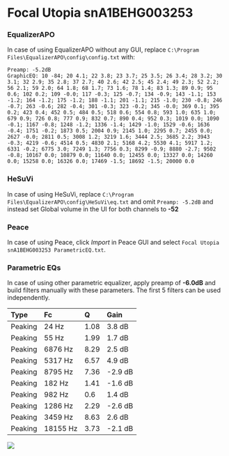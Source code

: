 # Focal Utopia snA1BEHG003253

### EqualizerAPO
In case of using EqualizerAPO without any GUI, replace `C:\Program Files\EqualizerAPO\config\config.txt`
with:
```
Preamp: -5.2dB
GraphicEQ: 10 -84; 20 4.1; 22 3.8; 23 3.7; 25 3.5; 26 3.4; 28 3.2; 30 3.1; 32 2.9; 35 2.8; 37 2.7; 40 2.6; 42 2.5; 45 2.4; 49 2.3; 52 2.2; 56 2.1; 59 2.0; 64 1.8; 68 1.7; 73 1.6; 78 1.4; 83 1.3; 89 0.9; 95 0.6; 102 0.2; 109 -0.0; 117 -0.3; 125 -0.7; 134 -0.9; 143 -1.1; 153 -1.2; 164 -1.2; 175 -1.2; 188 -1.1; 201 -1.1; 215 -1.0; 230 -0.8; 246 -0.7; 263 -0.6; 282 -0.4; 301 -0.3; 323 -0.2; 345 -0.0; 369 0.1; 395 0.2; 423 0.4; 452 0.5; 484 0.5; 518 0.6; 554 0.8; 593 1.0; 635 1.0; 679 0.9; 726 0.8; 777 0.9; 832 0.7; 890 0.4; 952 0.3; 1019 0.0; 1090 -0.1; 1167 -0.8; 1248 -1.2; 1336 -1.4; 1429 -1.0; 1529 -0.6; 1636 -0.4; 1751 -0.2; 1873 0.5; 2004 0.9; 2145 1.0; 2295 0.7; 2455 0.0; 2627 -0.0; 2811 0.5; 3008 1.2; 3219 1.6; 3444 2.5; 3685 2.2; 3943 -0.3; 4219 -0.6; 4514 0.5; 4830 2.1; 5168 4.2; 5530 4.1; 5917 1.2; 6331 -0.2; 6775 3.0; 7249 1.3; 7756 0.3; 8299 -0.9; 8880 -2.7; 9502 -0.8; 10167 0.0; 10879 0.0; 11640 0.0; 12455 0.0; 13327 0.0; 14260 0.0; 15258 0.0; 16326 0.0; 17469 -1.5; 18692 -1.5; 20000 0.0
```

### HeSuVi
In case of using HeSuVi, replace `C:\Program Files\EqualizerAPO\config\HeSuVi\eq.txt` and omit `Preamp:
-5.2dB` and instead set Global volume in the UI for both channels to **-52**

### Peace
In case of using Peace, click *Import* in Peace GUI and select `Focal Utopia snA1BEHG003253 ParametricEQ.txt`.

### Parametric EQs
In case of using other parametric equalizer, apply preamp of **-6.0dB** and build filters manually with
these parameters. The first 5 filters can be used independently.

| Type    | Fc       |    Q | Gain    |
|:--------|:---------|:-----|:--------|
| Peaking | 24 Hz    | 1.08 | 3.8 dB  |
| Peaking | 55 Hz    | 1.99 | 1.7 dB  |
| Peaking | 6876 Hz  | 8.29 | 2.5 dB  |
| Peaking | 5317 Hz  | 6.57 | 4.9 dB  |
| Peaking | 8795 Hz  | 7.36 | -2.9 dB |
| Peaking | 182 Hz   | 1.41 | -1.6 dB |
| Peaking | 982 Hz   | 0.6  | 1.4 dB  |
| Peaking | 1286 Hz  | 2.29 | -2.6 dB |
| Peaking | 3459 Hz  | 8.63 | 2.6 dB  |
| Peaking | 18155 Hz | 3.73 | -2.1 dB |

![](https://raw.githubusercontent.com/jaakkopasanen/AutoEq/master/results/innerfidelity/sbaf-serious/Focal%20Utopia%20snA1BEHG003253/Focal%20Utopia%20snA1BEHG003253.png)